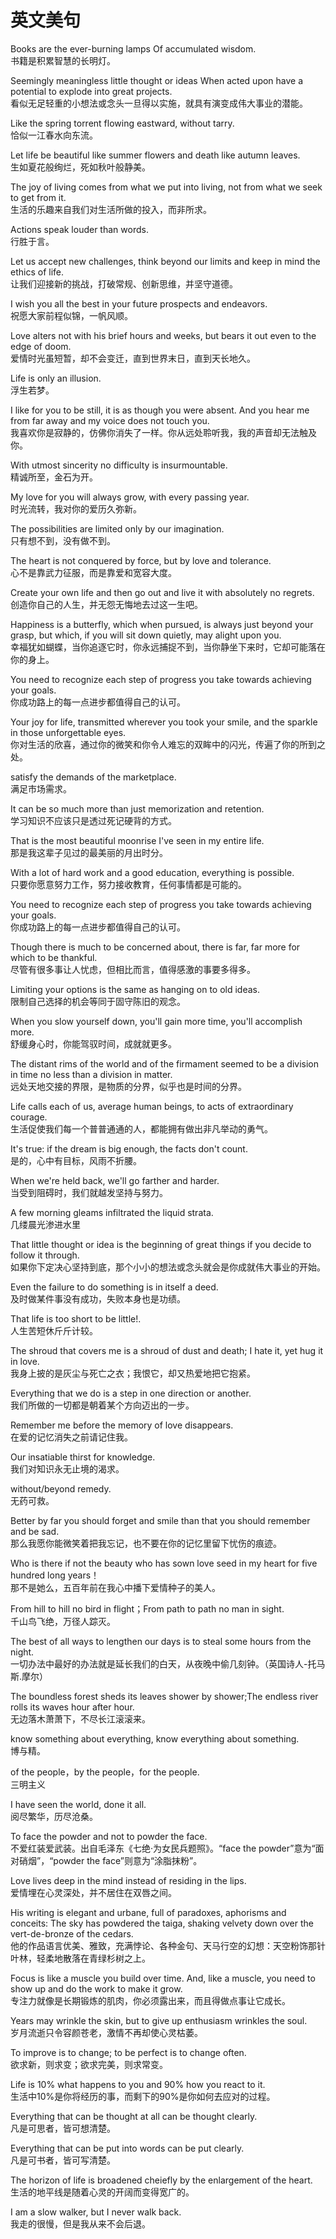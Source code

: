 <!--
 * @Author: JohnJeep
 * @Date: 2020-05-30 22:33:19
 * @LastEditTime: 2023-11-01 07:00:47
 * @LastEditors: johnjeep
 * @file: ElegantSentences.md
 * @Description: 积累优雅的英文句子。
--> 
# 英文美句

Books are the ever-burning lamps Of accumulated  wisdom. <br> 书籍是积累智慧的长明灯。 

Seemingly meaningless little thought or ideas When acted upon have a potential to explode into great projects. <br>看似无足轻重的小想法或念头一旦得以实施，就具有演变成伟大事业的潜能。

Like the spring torrent flowing eastward, without tarry. <br>恰似一江春水向东流。 

Let life be beautiful like summer flowers and death like autumn leaves. <br>生如夏花般绚烂，死如秋叶般静美。

The joy of living comes from what we put into living, not from what we seek to get from it.<br>生活的乐趣来自我们对生活所做的投入，而非所求。

Actions speak louder than words.<br>行胜于言。

Let us accept new challenges, think beyond our limits and keep in mind the ethics of life.<br>让我们迎接新的挑战，打破常规、创新思维，并坚守道德。

I wish you all the best in your future prospects and endeavors.<br>祝愿大家前程似锦，一帆风顺。

Love alters not with his brief hours and weeks, but bears it out even to the edge of doom. <br>爱情时光虽短暂，却不会变迁，直到世界末日，直到天长地久。

Life is only an illusion.<br>浮生若梦。

I like for you to be still, it is as though you were absent. And you hear me from far away and my voice does not touch you. <br>我喜欢你是寂静的，仿佛你消失了一样。你从远处聆听我，我的声音却无法触及你。

With utmost sincerity no difficulty is insurmountable. <br>精诚所至，金石为开。 

My love for you will always grow, with every passing year.<br>时光流转，我对你的爱历久弥新。

The possibilities are limited only by our imagination.<br>只有想不到，没有做不到。

The heart is not conquered by force, but by love and tolerance.<br>心不是靠武力征服，而是靠爱和宽容大度。

Create your own life and then go out and live it with absolutely no regrets.<br>创造你自己的人生，并无怨无悔地去过这一生吧。

Happiness is a butterfly, which when pursued, is always just beyond your grasp, but which, if you will sit down quietly, may alight upon you.<br>幸福犹如蝴蝶，当你追逐它时，你永远捕捉不到，当你静坐下来时，它却可能落在你的身上。

You need to recognize each step of progress you take towards achieving your goals.<br>你成功路上的每一点进步都值得自己的认可。

Your joy for life, transmitted wherever you took your smile, and the sparkle in those unforgettable eyes.<br>你对生活的欣喜，通过你的微笑和你令人难忘的双眸中的闪光，传遍了你的所到之处。

satisfy the demands of the marketplace. <br>满足市场需求。

It can be so much more than just memorization and retention.<br>学习知识不应该只是透过死记硬背的方式。

That is the most beautiful moonrise I've seen in my entire life.<br>那是我这辈子见过的最美丽的月出时分。

With a lot of hard work and a good education, everything is possible.<br>只要你愿意努力工作，努力接收教育，任何事情都是可能的。

You need to recognize each step of progress you take towards achieving your goals.<br>你成功路上的每一点进步都值得自己的认可。

Though there is much to be concerned about, there is far, far more for which to be thankful.<br>尽管有很多事让人忧虑，但相比而言，值得感激的事要多得多。

Limiting your options is the same as hanging on to old ideas.<br>限制自己选择的机会等同于固守陈旧的观念。

When you slow yourself down, you'll gain more time, you'll accomplish more.<br>舒缓身心时，你能驾驭时间，成就就更多。

The distant rims of the world and of the firmament seemed to be a division in time no less than a division in matter.<br>远处天地交接的界限，是物质的分界，似乎也是时间的分界。

Life calls each of us, average human beings, to acts of extraordinary courage.<br>生活促使我们每一个普普通通的人，都能拥有做出非凡举动的勇气。

It's true: if the dream is big enough, the facts don't count.<br>是的，心中有目标，风雨不折腰。

When we're held back, we'll go farther and harder.<br>当受到阻碍时，我们就越发坚持与努力。

A few morning gleams infiltrated the liquid strata.<br>几缕晨光渗进水里

That little thought or idea is the beginning of great things if you decide to follow it through.<br>如果你下定决心坚持到底，那个小小的想法或念头就会是你成就伟大事业的开始。

Even the failure to do something is in itself a deed.<br>及时做某件事没有成功，失败本身也是功绩。

That life is too short to be little!.<br>人生苦短休斤斤计较。

The shroud that covers me is a shroud of dust and death; I hate it, yet hug it in love.<br>我身上披的是灰尘与死亡之衣；我恨它，却又热爱地把它抱紧。

Everything that we do is a step in one direction or another.<br>我们所做的一切都是朝着某个方向迈出的一步。

Remember me before the memory of love disappears.<br>在爱的记忆消失之前请记住我。

Our insatiable thirst for knowledge.<br>我们对知识永无止境的渴求。

without/beyond remedy.<br>无药可救。

Better by far you should forget and smile than that you should remember and be sad.<br>那么我愿你能微笑着把我忘记，也不要在你的记忆里留下忧伤的痕迹。

Who is there if not the beauty who has sown love seed in my heart for five hundred long years！<br>那不是她么，五百年前在我心中播下爱情种子的美人。

From hill to hill no bird in flight；From path to path no man in sight.<br>千山鸟飞绝，万径人踪灭。

 The best of all ways to lengthen our days is to steal some hours from the night. <br>一切办法中最好的办法就是延长我们的白天，从夜晚中偷几刻钟。（英国诗人-托马斯.摩尔）

The boundless forest sheds its leaves shower by shower;The endless river rolls its waves hour after hour.<br>无边落木萧萧下，不尽长江滚滚来。


know something about everything, know everything about something. <br>博与精。

of the people，by the people，for the people.<br>三明主义

I have seen the world, done it all. <br>阅尽繁华，历尽沧桑。

To face the powder and not to powder the face.<br>不爱红装爱武装。出自毛泽东《七绝·为女民兵题照》。“face the powder”意为“面对硝烟”，“powder the face”则意为“涂脂抹粉”。

Love lives deep in the mind instead of residing in the lips. <br> 爱情埋在心灵深处，并不居住在双唇之间。

His writing is elegant and urbane, full of paradoxes, aphorisms and conceits: The sky has powdered the taiga, shaking velvety down over the vert-de-bronze of the cedars. <br>他的作品语言优美、雅致，充满悖论、各种金句、天马行空的幻想：天空粉饰那针叶林，轻柔地散落在青绿杉树之上。

Focus is like a muscle you build over time. And, like a muscle, you need to show up and do the work to make it grow.<br>
专注力就像是长期锻炼的肌肉，你必须露出来，而且得做点事让它成长。

Years may wrinkle the skin, but to give up enthusiasm wrinkles the soul.<br>
岁月流逝只令容颜苍老，激情不再却使心灵枯萎。

To improve is to change; to be perfect is to change often.<br>
欲求新，则求变；欲求完美，则求常变。

Life is 10% what happens to you and 90% how you react to it.<br>
生活中10%是你将经历的事，而剩下的90%是你如何去应对的过程。

Everything that can be thought at all can be thought clearly. <br>凡是可思者，皆可想清楚。

Everything that can be put into words can be put clearly. <br>凡是可书者，皆可写清楚。

The horizon of life is broadened cheiefly by the enlargement of the heart. <br> 生活的地平线是随着心灵的开阔而变得宽广的。

I am a slow walker, but I never walk back. <br> 我走的很慢，但是我从来不会后退。